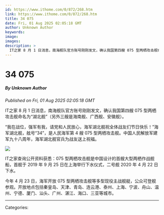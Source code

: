 ```yaml
---
id: https://www.ithome.com/0/872/268.htm
link: https://www.ithome.com/0/872/268.htm
title: 34 075
date: Fri, 01 Aug 2025 02:05:18 GMT
author: Unknown Author
keywords: 
image: 
images: 
description: >
  IT之家 8 月 1 日消息，南海舰队官方账号刚刚发文，确认我国第四艘 075 型两栖攻击舰命名为“湖北舰”（另外三艘是海南舰、广西舰、安徽舰）。“我在战位，强军有我，请党和人民放心，海军湖北舰祝全体战友们节日快乐！”海军湖北舰，舷号“34”，是人民海军第 4 艘 075 型两栖攻击舰。中国人民解放军建军九十八周年，海军湖北舰官兵为战友送上祝福。IT之家查询公开资料获悉：075 型两栖攻击舰是中国设计的首艘大型两栖作战舰船，首舰于 2019 年 9 月 25 日在上海举行下水仪式，二号舰 2020 年 4 月 22 日下水。今年 4 月 23 日，海军开放 075 型两栖攻击舰等多型现役主战舰艇，公众可登舰参观。开放地点包括秦皇岛、天津、青岛、连云港、泰州、上海、宁波、舟山、温州、宁德、厦门、汕头、广州、湛江、海口、三亚等城市。
---
```

# 34 075
##### By Unknown Author
_Published on Fri, 01 Aug 2025 02:05:18 GMT_

IT之家 8 月 1 日消息，南海舰队官方账号刚刚发文，确认我国第四艘 075 型两栖攻击舰命名为“湖北舰”（另外三艘是海南舰、广西舰、安徽舰）。

“我在战位，强军有我，请党和人民放心，海军湖北舰祝全体战友们节日快乐！”海军湖北舰，舷号“34”，是人民海军第 4 艘 075 型两栖攻击舰。中国人民解放军建军九十八周年，海军湖北舰官兵为战友送上祝福。

![](https://img.ithome.com/newsuploadfiles/2025/8/3cf612c9-0396-49ec-8cba-8efebbf04466.jpg?x-bce-process=image/format,f_auto)

IT之家查询公开资料获悉：075 型两栖攻击舰是中国设计的首艘大型两栖作战舰船，首舰于 2019 年 9 月 25 日在上海举行下水仪式，二号舰 2020 年 4 月 22 日下水。

今年 4 月 23 日，海军开放 075 型两栖攻击舰等多型现役主战舰艇，公众可登舰参观。开放地点包括秦皇岛、天津、青岛、连云港、泰州、上海、宁波、舟山、温州、宁德、厦门、汕头、广州、湛江、海口、三亚等城市。

---
Categories: 